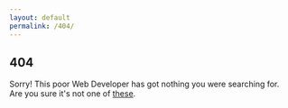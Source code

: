 ```yaml
---
layout: default
permalink: /404/
---
```


<section class="error-container">

<h1 class="error">404<span></span></h1>
<p>
Sorry! This poor Web Developer has got nothing you were searching for. Are you sure it's not one of <a class="open-search" href="#search">these</a>.
</p>
</section>